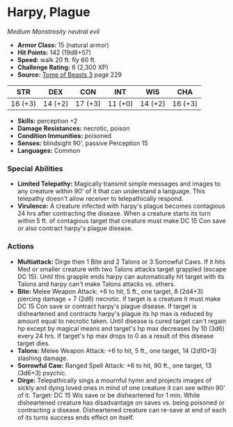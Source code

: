 # Harpy, Plague

*Medium* *Monstrosity* *neutral evil*

- **Armor Class:** 15 (natural armor)
- **Hit Points:** 142 (19d8+57)
- **Speed:** walk 20 ft. fly 60 ft.
- **Challenge Rating:** 6 (2,300 XP)
- **Source:** [Tome of Beasts 3](https://koboldpress.com/kpstore/product/tome-of-beasts-3-for-5th-edition/) page 229

| STR | DEX | CON | INT | WIS | CHA |
| --- | --- | --- | --- | --- | --- |
| 16 (+3) | 14 (+2) | 17 (+3) | 11 (+0) | 14 (+2) | 16 (+3) |

- **Skills:** perception +2
- **Damage Resistances:** necrotic, poison 
- **Condition Immunities:** poisoned
- **Senses:** blindsight 90', passive Perception 15
- **Languages:** Common

### Special Abilities

- **Limited Telepathy:** Magically transmit simple messages and images to any creature within 90' of it that can understand a language. This telepathy doesn't allow receiver to telepathically respond.
- **Virulence:** A creature infected with harpy's plague becomes contagious 24 hrs after contracting the disease. When a creature starts its turn within 5 ft. of contagious target that creature must make DC 15 Con save or also contract harpy's plague disease.

### Actions

- **Multiattack:** Dirge then 1 Bite and 2 Talons or 3 Sorrowful Caws. If it hits Med or smaller creature with two Talons attacks target grappled (escape DC 15). Until this grapple ends harpy can automatically hit target with its Talons and harpy can't make Talons attacks vs. others.
- **Bite:** Melee Weapon Attack: +6 to hit, 5 ft., one target, 8 (2d4+3) piercing damage + 7 (2d6) necrotic. If target is a creature it must make DC 15 Con save or contract harpy's plague disease. If target is disheartened and contracts harpy's plague its hp max is reduced by amount equal to necrotic taken. Until disease is cured target can't regain hp except by magical means and target's hp max decreases by 10 (3d6) every 24 hrs. If target's hp max drops to 0 as a result of this disease target dies.
- **Talons:** Melee Weapon Attack: +6 to hit, 5 ft., one target, 14 (2d10+3) slashing damage.
- **Sorrowful Caw:** Ranged Spell Attack: +6 to hit, 90 ft., one target, 13 (3d6+3) psychic.
- **Dirge:** Telepathically sings a mournful hymn and projects images of sickly and dying loved ones in mind of one creature it can see within 90' of it. Target: DC 15 Wis save or be disheartened for 1 min. While disheartened creature has disadvantage on saves vs. being poisoned or contracting a disease. Disheartened creature can re-save at end of each of its turns success ends effect on itself.


